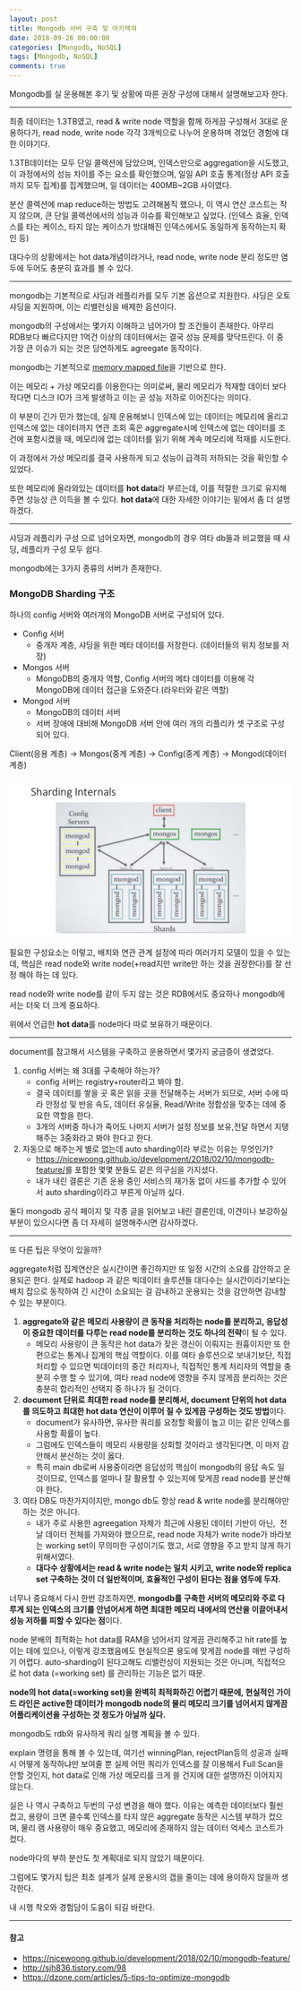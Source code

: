 ```yaml
---
layout: post
title: Mongodb 서버 구축 및 아키텍쳐
date: 2018-09-26 00:00:00
categories: [Mongodb, NoSQL]
tags: [Mongodb, NoSQL]
comments: true
---
```


Mongodb를 실 운용해본 후기 및 상황에 따른 권장 구성에 대해서 설명해보고자 한다.

--- 

최종 데이터는 1.3TB였고, read & write node 역할을 함께 하게끔 구성해서 3대로 운용하다가, read node, write node 각각 3개씩으로 나누어 운용하며 겪었던 경험에 대한 이야기다.

1.3TB데이터는 모두 단일 콜렉션에 담았으며, 인덱스만으로 aggregation을 시도했고, 이 과정에서의 성능 차이를 주는 요소를 확인했으며, 일일 API 호출 통계(정상 API 호출까지 모두 집계)를 집계했으며, 일 데이터는 400MB~2GB 사이였다.

분산 콜렉션에 map reduce하는 방법도 고려해봄직 했으나, 이 역시 연산 코스트는 작지 않으며, 큰 단일 콜렉션에서의 성능과 이슈를 확인해보고 싶었다. (인덱스 효율, 인덱스를 타는 케이스, 타지 않는 케이스가 방대해진 인덱스에서도 동일하게 동작하는지 확인 등)

대다수의 상황에서는 hot data개념이라거나, read node, write node 분리 정도만 염두에 두어도 충분히 효과를 볼 수 있다.

---

mongodb는 기본적으로 샤딩과 레플리카를 모두 기본 옵션으로 지원한다.
샤딩은 오토 샤딩을 지원하며, 이는 리밸런싱을 배제한 옵션이다.

mongodb의 구성에서는 몇가지 이해하고 넘어가야 할 조건들이 존재한다.
아무리 RDB보다 빠르다지만 1억건 이상의 데이터에서는 결국 성능 문제를 맞닥뜨린다. 이 중 가장 큰 이슈가 되는 것은 당연하게도 agreegate 동작이다.

mongodb는 기본적으로 [memory mapped file](https://docs.microsoft.com/ko-kr/dotnet/standard/io/memory-mapped-files)을 기반으로 한다. 

이는 메모리 + 가상 메모리를 이용한다는 의미로써, 물리 메모리가 적재할 데이터 보다 작다면 디스크 IO가 크게 발생하고 이는 곧 성능 저하로 이어진다는 의미다.

이 부분이 긴가 민가 했는데, 실제 운용해보니 인덱스에 있는 데이터는 메모리에 올리고 인덱스에 없는 데이터까지 연관 조회 혹은 aggregate시에 인덱스에 없는 데이터를 조건에 포함시켰을 때, 메모리에 없는 데이터를 읽기 위해 계속 메모리에 적재를 시도한다.

이 과정에서 가상 메모리를 결국 사용하게 되고 성능이 급격히 저하되는 것을 확인할 수 있었다.

또한 메모리에 올라와있는 데이터를 **hot data**라 부르는데, 이를 적절한 크기로 유지해주면 성능상 큰 이득을 볼 수 있다.
**hot data**에 대한 자세한 이야기는 밑에서 좀 더 설명하겠다.

---

샤딩과 레플리카 구성 으로 넘어오자면, mongodb의 경우 여타 db들과 비교했을 때 샤딩, 레플리카 구성 모두 쉽다.

mongodb에는 3가지 종류의 서버가 존재한다.

### MongoDB Sharding 구조
하나의 config 서버와 여러개의 MongoDB 서버로 구성되어 있다.

* Config 서버
    *  중개자 계층, 샤딩을 위한 메타 데이터를 저장한다. (데이터들의 위치 정보를 저장)
* Mongos 서버
    *  MongoDB의 중개자 역할, Config 서버의 메타 데이터를 이용해 각 MongoDB에 데이터 접근을 도와준다.(라우터와 같은 역할)
* Mongod 서버
    * MongoDB의 데이터 서버
    * 서버 장애에 대비해 MongoDB 서버 안에 여러 개의 리플리카 셋 구조로 구성되어 있다.

Client(응용 계층) → Mongos(중계 계층) → Config(중계 계층) → Mongod(데이터 계층)

![mongodb sharding internals](/images/mongodb_sharding_internals.jpg)

필요한 구성요소는 이렇고, 배치와 연관 관계 설정에 따라 여러가지 모델이 있을 수 있는데, 핵심은 read node와 write node(+read지만 write만 하는 것을 권장한다)를 잘 선정 해야 하는 데 있다.

read node와 write node를 같이 두지 않는 것은 RDB에서도 중요하나 mongodb에서는 더욱 더 크게 중요하다.

위에서 언급한 **hot data**를 node마다 따로 보유하기 때문이다.

---

document를 참고해서 시스템을 구축하고 운용하면서 몇가지 궁금증이 생겼었다.

1. config 서버는 왜 3대를 구축해야 하는가?
    * config 서버는 registry+router라고 봐야 함.
    * 결국 데이터를 쌓을 곳 혹은 읽을 곳을 전달해주는 서버가 되므로, 서버 수에 따라 안정성 및 반응 속도, 데이터 유실율, Read/Write 정합성을 맞추는 데에 중요한 역할을 한다.
    * 3개의 서버중 하나가 죽어도 나머지 서버가 설정 정보를 보유,전달 하면서 지탱해주는 3중화라고 봐야 한다고 한다.
2. 자동으로 해주는게 별로 없는데 auto sharding이라 부르는 이유는 무엇인가?
    * <https://nicewoong.github.io/development/2018/02/10/mongodb-feature/>를 포함한 몇몇 분들도 같은 의구심을 가지셨다.
    * 내가 내린 결론은 기존 운용 중인 서비스의 재가동 없이 샤드를 추가할 수 있어서 auto sharding이라고 부른게 아닐까 싶다.
        
둘다 mongodb 공식 페이지 및 각종 글을 읽어보고 내린 결론인데, 이견이나 보강하실 부분이 있으시다면 좀 더 자세히 설명해주시면 감사하겠다.

--- 

또 다른 팁은 무엇이 있을까?

aggregate처럼 집계연산은 실시간이면 좋긴하지만 또 일정 시간의 소요를 감안하고 운용되곤 한다. 실제로 hadoop 과 같은 빅데이터 솔루션들 대다수는 실시간이라기보다는 배치 잡으로 동작하여 긴 시간이 소요되는 걸 감내하고 운용되는 것을 감안하면 감내할 수 있는 부분이다.

1. **aggregate와 같은 메모리 사용량이 큰 동작을 처리하는 node를 분리하고, 응답성이 중요한 데이터를 다루는 read node를 분리하는 것도 하나의 전략**이 될 수 있다. 
    * 메모리 사용량이 큰 동작은 hot data가 잦은 갱신이 이뤄지는 원흉이지만 또 한편으로는 통계나 집계의 핵심 역할이다. 이를 여타 솔루션으로 보내기보단, 직접 처리할 수 있으면 빅데이터의 중간 처리자나, 직접적인 통계 처리자의 역할을 충분히 수행 할 수 있기에, 여타 read node에 영향을 주지 않게끔 분리하는 것은 충분히 합리적인 선택지 중 하나가 될 것이다.
2. **document 단위로 최대한 read node를 분리해서, document 단위의 hot data를 의도하고 최대한 hot data 연산이 이루어 질 수 있게끔 구성하는 것도 방법**이다.
    * document가 유사하면, 유사한 쿼리를 요청할 확률이 높고 이는 같은 인덱스를 사용할 확률이 높다. 
    * 그럼에도 인덱스들이 메모리 사용량을 상회할 것이라고 생각된다면, 이 마저 감안해서 분산하는 것이 옳다.
    * 특히 main db로써 사용중이라면 응답성의 핵심이 mongodb의 응답 속도 일 것이므로, 인덱스를 얼마나 잘 활용할 수 있는지에 맞게끔 read node를 분산해야 한다.
3. 여타 DB도 마찬가지이지만, mongo db도 항상 read & write node를 분리해야만 하는 것은 아니다. 
    * 내가 주로 사용한 agreegation 자체가 최근에 사용된 데이터 기반이 아닌,  전날 데이터 전체를 가져와야 했으므로, read node 자체가 write node가 바라보는 working set이 무의미한 구성이기도 했고, 서로 영향을 주고 받지 않게 하기 위해서였다.
    * **대다수 상황에서는 read & write node는 일치 시키고, write node와 replica set 구축하는 것이 더 일반적이며, 효율적인 구성이 된다는 점을 염두에 두자.**


너무나 중요해서 다시 한번 강조하자면, **mongodb를 구축한 서버의 메모리와 주로 다루게 되는 인덱스의 크기를 안넘어서게 하면 최대한 메모리 내에서의 연산을 이끌어내서 성능 저하를 피할 수 있다는 점**이다.

node 분배의 최적화는 hot data를 RAM을 넘어서지 않게끔 관리해주고 hit rate를 높이는 데에 있으나, 이렇게 강조했음에도 현실적으론 용도에 맞게끔 node를 매번 구성하기 어렵다. auto-sharding이 된다고해도 리밸런싱이 지원되는 것은 아니며, 직접적으로 hot data (=working set) 를 관리하는 기능은 없기 때문.

**node의 hot data(=working set)을 완벽히 최적화하긴 어렵기 때문에, 현실적인 가이드 라인은 active한 데이터가 mongodb node의 물리 메모리 크기를 넘어서지 않게끔 어플리케이션을 구성하는 것 정도가 아닐까 싶다.**

mongodb도 rdb와 유사하게 쿼리 실행 계획을 볼 수 있다.

explain 명령을 통해 볼 수 있는데, 여기선 winningPlan, rejectPlan등의 성공과 실패시 어떻게 동작하냐만 보여줄 뿐 실제 어떤 쿼리가 인덱스를 잘 이용해서 Full Scan을 안할 것인지, hot data로 인해 가상 메모리를 크게 쓸 건지에 대한 설명까진 이어지지 않는다.

실은 나 역시 구축하고 두번의 구성 변경을 해야 했다.
이유는 예측한 데이터보다 훨씬 컸고, 용량이 크면 클수록 인덱스를 타지 않은 aggregate 동작은 시스템 부하가 컸으며, 물리 램 사용량이 매우 중요했고, 메모리에 존재하지 않는 데이터 억세스 코스트가 컸다.

node마다의 부하 분산도 첫 계획대로 되지 않았기 때문이다.

그럼에도 몇가지 팁은 최초 설계가 실제 운용시의 갭을 줄이는 데에 용이하지 않을까 생각한다.

내 시행 착오와 경험담이 도움이 되길 바란다.

---

#### 참고 
* <https://nicewoong.github.io/development/2018/02/10/mongodb-feature/>
* <http://sjh836.tistory.com/98>
* <https://dzone.com/articles/5-tips-to-optimize-mongodb>